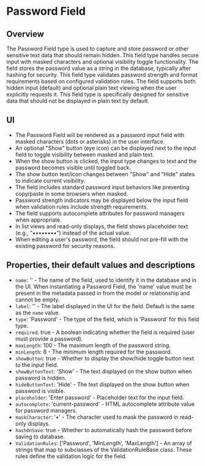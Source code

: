 # Password Field

## Overview
The Password Field type is used to capture and store password or other sensitive text data that should remain hidden.
This field type handles secure input with masked characters and optional visibility toggle functionality.
The field stores the password value as a string in the database, typically after hashing for security.
This field type validates password strength and format requirements based on configured validation rules.
The field supports both hidden input (default) and optional plain text viewing when the user explicitly requests it.
This field type is specifically designed for sensitive data that should not be displayed in plain text by default.

## UI
- The Password Field will be rendered as a password input field with masked characters (dots or asterisks) in the user interface.
- An optional "Show" button (eye icon) can be displayed next to the input field to toggle visibility between masked and plain text.
- When the show button is clicked, the input type changes to text and the password becomes visible until toggled back.
- The show button text/icon changes between "Show" and "Hide" states to indicate current visibility.
- The field includes standard password input behaviors like preventing copy/paste in some browsers when masked.
- Password strength indicators may be displayed below the input field when validation rules include strength requirements.
- The field supports autocomplete attributes for password managers when appropriate.
- In list views and read-only displays, the field shows placeholder text (e.g., "••••••••") instead of the actual value.
- When editing a user's password, the field should not pre-fill with the existing password for security reasons.

## Properties, their default values and descriptions
- `name`: '' - The name of the field, used to identify it in the database and in the UI. When instantiating a Password Field, the 'name' value must be present in the metadata passed in from the model or relationship and cannot be empty.
- `label`: '' - The label displayed in the UI for the field. Default is the same as the `name` value.
- `type`: 'Password' - The type of the field, which is 'Password' for this field type.
- `required`: true - A boolean indicating whether the field is required (user must provide a password).
- `maxLength`: 100 - The maximum length of the password string.
- `minLength`: 8 - The minimum length required for the password.
- `showButton`: true - Whether to display the show/hide toggle button next to the input field.
- `showButtonText`: 'Show' - The text displayed on the show button when password is hidden.
- `hideButtonText`: 'Hide' - The text displayed on the show button when password is visible.
- `placeholder`: 'Enter password' - Placeholder text for the input field.
- `autocomplete`: 'current-password' - HTML autocomplete attribute value for password managers.
- `maskCharacter`: '•' - The character used to mask the password in read-only displays.
- `hashOnSave`: true - Whether to automatically hash the password before saving to database.
- `ValidationRules`: ['Password', 'MinLength', 'MaxLength'] - An array of strings that map to subclasses of the ValidationRuleBase class. These rules define the validation logic for the field.